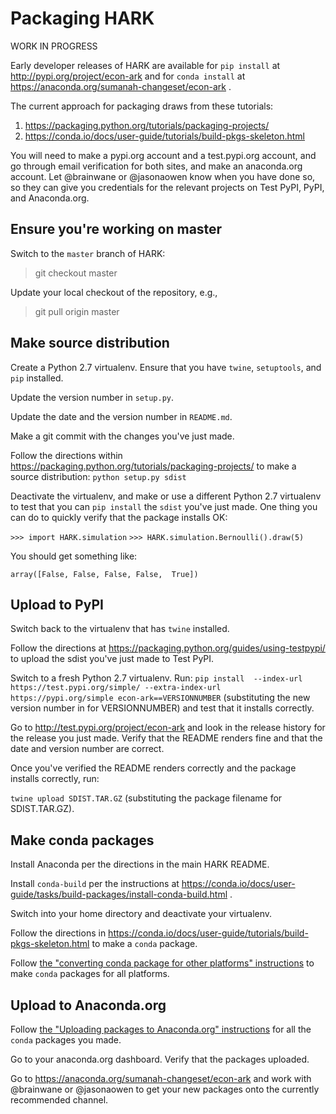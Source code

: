 # Packaging HARK

WORK IN PROGRESS

Early developer releases of HARK are available for `pip install` at
http://pypi.org/project/econ-ark and for `conda install` at
https://anaconda.org/sumanah-changeset/econ-ark .

The current approach for packaging draws from these tutorials:

1. https://packaging.python.org/tutorials/packaging-projects/
2. https://conda.io/docs/user-guide/tutorials/build-pkgs-skeleton.html

You will need to make a pypi.org account and a test.pypi.org account,
and go through email verification for both sites, and make an
anaconda.org account. Let @brainwane or @jasonaowen know when you have
done so, so they can give you credentials for the relevant projects on
Test PyPI, PyPI, and Anaconda.org.


## Ensure you're working on master

Switch to the `master` branch of HARK:

> git checkout master

Update your local checkout of the repository, e.g.,

> git pull origin master

## Make source distribution

Create a Python 2.7 virtualenv. Ensure that you have `twine`, `setuptools`, and `pip` installed.

Update the version number in `setup.py`.

Update the date and the version number in `README.md`.

Make a git commit with the changes you've just made.

Follow the directions within https://packaging.python.org/tutorials/packaging-projects/ to make a source distribution: `python setup.py sdist`

Deactivate the virtualenv, and make or use a different Python 2.7 virtualenv to test that you can `pip install` the `sdist` you've just made. One thing you can do to quickly verify that the package installs OK:

`>>> import HARK.simulation`
`>>> HARK.simulation.Bernoulli().draw(5)`

You should get something like:

`array([False, False, False, False,  True])`

## Upload to PyPI

Switch back to the virtualenv that has `twine` installed.

Follow the directions at https://packaging.python.org/guides/using-testpypi/ to upload the sdist you've just made to Test PyPI.

Switch to a fresh Python 2.7 virtualenv. Run: `pip install  --index-url https://test.pypi.org/simple/ --extra-index-url https://pypi.org/simple econ-ark==VERSIONNUMBER` (substituting the new version number in for VERSIONNUMBER) and test that it installs correctly.

Go to http://test.pypi.org/project/econ-ark and look in the release history for the release you just made. Verify that the README renders fine and that the date and version number are correct.

Once you've verified the README renders correctly and the package installs correctly, run:

`twine upload SDIST.TAR.GZ` (substituting the package filename for SDIST.TAR.GZ).

## Make conda packages

Install Anaconda per the directions in the main HARK README.

Install `conda-build` per the instructions at https://conda.io/docs/user-guide/tasks/build-packages/install-conda-build.html .

Switch into your home directory and deactivate your virtualenv.

Follow the directions in https://conda.io/docs/user-guide/tutorials/build-pkgs-skeleton.html to make a `conda` package.

Follow [the "converting conda package for other platforms" instructions](https://conda.io/docs/user-guide/tutorials/build-pkgs-skeleton.html#optional-converting-conda-package-for-other-platforms) to make `conda` packages for all platforms.

## Upload to Anaconda.org

Follow [the "Uploading packages to Anaconda.org" instructions](https://conda.io/docs/user-guide/tutorials/build-pkgs-skeleton.html#optional-uploading-packages-to-anaconda-org) for all the `conda` packages you made.

Go to your anaconda.org dashboard. Verify that the packages uploaded.

Go to https://anaconda.org/sumanah-changeset/econ-ark and work with @brainwane or @jasonaowen to get your new packages onto the currently recommended channel.
